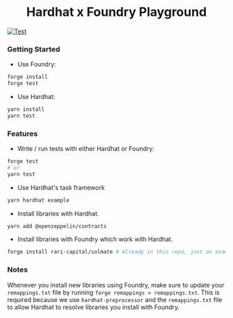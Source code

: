 # <h1 align="center"> Hardhat x Foundry Playground </h1>

[![Test](https://github.com/jaybuidl/hardhat-foundry-template/actions/workflows/test.yml/badge.svg)](https://github.com/jaybuidl/hardhat-foundry-template/actions/workflows/test.yml)

### Getting Started

 * Use Foundry: 
```bash
forge install
forge test
```

 * Use Hardhat:
```bash
yarn install
yarn test
```

### Features

 * Write / run tests with either Hardhat or Foundry:
```bash
forge test
# or
yarn test
```

 * Use Hardhat's task framework
```bash
yarn hardhat example
```

 * Install libraries with Hardhat.
```bash
yarn add @openzeppelin/contracts
```

 * Install libraries with Foundry which work with Hardhat.
```bash
forge install rari-capital/solmate # Already in this repo, just an example
```

### Notes

Whenever you install new libraries using Foundry, make sure to update your `remappings.txt` file by running `forge remappings > remappings.txt`. This is required because we use `hardhat-preprocessor` and the `remappings.txt` file to allow Hardhat to resolve libraries you install with Foundry.
